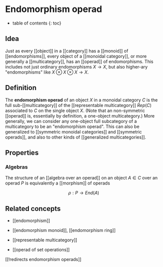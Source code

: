 # Endomorphism operad

* table of contents
{: toc}

## Idea

Just as every [[object]] in a [[category]] has a [[monoid]] of [[endomorphisms]], every object of a [[monoidal category]], or more generally a [[multicategory]], has an [[operad]] of endomorphisms.  This includes not just ordinary endomorphisms $X\to X$, but also higher-ary "endomorphisms" like $X\otimes X\otimes X\to X$.

## Definition

The **endomorphism operad** of an object $X$ in a monoidal category $C$ is the full sub-[[multicategory]] of the [[representable multicategory]] $Rep(C)$ associated to $C$ on the single object $X$.  (Note that an non-symmetric [[operad]] is, essentially by definition, a one-object multicategory.)  More generally, we can consider any one-object full subcategory of a multicategory to be an "endomorphism operad".  This can also be generalized to [[symmetric monoidal categories]] and [[symmetric operads]], and also to other kinds of [[generalized multicategories]].

## Properties

### Algebras

The structure of an [[algebra over an operad]] on an object $A \in C$ over an operad $P$ is equivalently a [[morphism]] of operads

$$
 \rho : P \to End(A)
$$


## Related concepts

* [[endomorphism]]

* [[endomorphism monoid]], [[endomorphism ring]]

* [[representable multicategory]]

* [[operad of set operations]]


[[!redirects endomorphism operads]]
